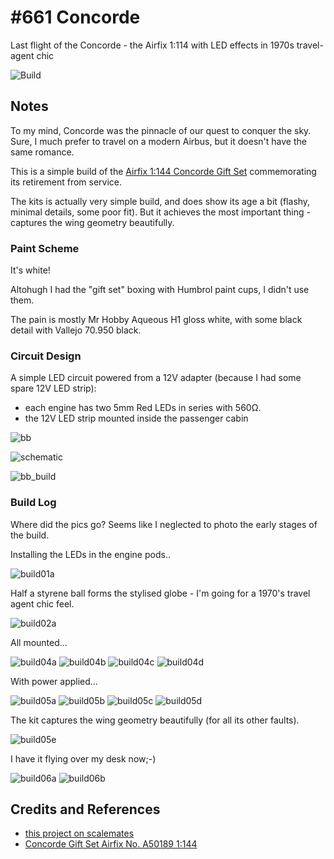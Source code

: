 # #661 Concorde

Last flight of the Concorde - the Airfix 1:114 with LED effects in 1970s travel-agent chic

![Build](./assets/Concorde_build.jpg?raw=true)

## Notes

To my mind, Concorde was the pinnacle of our quest to conquer the sky.
Sure, I much prefer to travel on a modern Airbus, but it doesn't have the same romance.

This is a simple build of the
[Airfix 1:144 Concorde Gift Set](https://www.scalemates.com/kits/airfix-a50189-concorde--1325492)
commemorating its retirement from service.

The kits is actually very simple build, and does show its age a bit (flashy, minimal details, some poor fit).
But it achieves the most important thing - captures the wing geometry beautifully.

### Paint Scheme

It's white!

Altohugh I had the "gift set" boxing with Humbrol paint cups,
I didn't use them.

The pain is mostly Mr Hobby Aqueous H1 gloss white,
with some black detail with Vallejo 70.950 black.

### Circuit Design

A simple LED circuit powered from a 12V adapter (because I had some spare 12V LED strip):

* each engine has two 5mm Red LEDs in series with 560Ω.
* the 12V LED strip mounted inside the passenger cabin

![bb](./assets/Concorde_bb.jpg?raw=true)

![schematic](./assets/Concorde_schematic.jpg?raw=true)

![bb_build](./assets/Concorde_bb_build.jpg?raw=true)

### Build Log

Where did the pics go? Seems like I neglected to photo the early stages of the build.

Installing the LEDs in the engine pods..

![build01a](./assets/build01a.jpg?raw=true)

Half a styrene ball forms the stylised globe - I'm going for a 1970's travel agent chic feel.

![build02a](./assets/build02a.jpg?raw=true)

All mounted...

![build04a](./assets/build04a.jpg?raw=true)
![build04b](./assets/build04b.jpg?raw=true)
![build04c](./assets/build04c.jpg?raw=true)
![build04d](./assets/build04d.jpg?raw=true)

With power applied...

![build05a](./assets/build05a.jpg?raw=true)
![build05b](./assets/build05b.jpg?raw=true)
![build05c](./assets/build05c.jpg?raw=true)
![build05d](./assets/build05d.jpg?raw=true)

The kit captures the wing geometry beautifully (for all its other faults).

![build05e](./assets/build05e.jpg?raw=true)

I have it flying over my desk now;-)

![build06a](./assets/build06a.jpg?raw=true)
![build06b](./assets/build06b.jpg?raw=true)

## Credits and References

* [this project on scalemates](https://www.scalemates.com/profiles/mate.php?id=74137&p=projects&project=131454)
* [Concorde Gift Set Airfix No. A50189 1:144](https://www.scalemates.com/kits/airfix-a50189-concorde--1325492)
